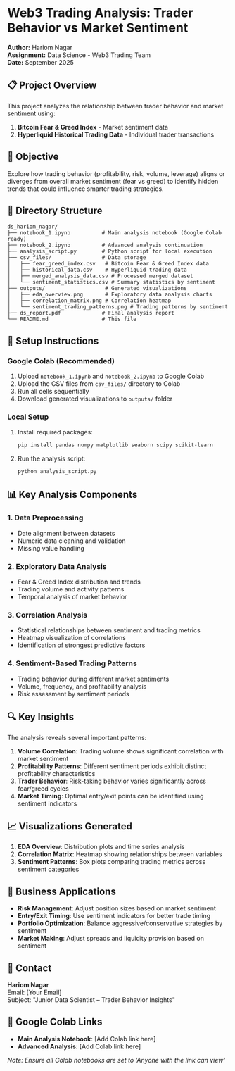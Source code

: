 # Web3 Trading Analysis: Trader Behavior vs Market Sentiment

**Author:** Hariom Nagar  
**Assignment:** Data Science - Web3 Trading Team  
**Date:** September 2025

## 📋 Project Overview

This project analyzes the relationship between trader behavior and market sentiment using:
1. **Bitcoin Fear & Greed Index** - Market sentiment data
2. **Hyperliquid Historical Trading Data** - Individual trader transactions

## 🎯 Objective

Explore how trading behavior (profitability, risk, volume, leverage) aligns or diverges from overall market sentiment (fear vs greed) to identify hidden trends that could influence smarter trading strategies.

## 📁 Directory Structure

```
ds_hariom_nagar/
├── notebook_1.ipynb          # Main analysis notebook (Google Colab ready)
├── notebook_2.ipynb          # Advanced analysis continuation
├── analysis_script.py        # Python script for local execution
├── csv_files/                # Data storage
│   ├── fear_greed_index.csv   # Bitcoin Fear & Greed Index data
│   ├── historical_data.csv    # Hyperliquid trading data
│   ├── merged_analysis_data.csv # Processed merged dataset
│   └── sentiment_statistics.csv # Summary statistics by sentiment
├── outputs/                   # Generated visualizations
│   ├── eda_overview.png       # Exploratory data analysis charts
│   ├── correlation_matrix.png # Correlation heatmap
│   └── sentiment_trading_patterns.png # Trading patterns by sentiment
├── ds_report.pdf             # Final analysis report
└── README.md                 # This file
```

## 🚀 Setup Instructions

### Google Colab (Recommended)
1. Upload `notebook_1.ipynb` and `notebook_2.ipynb` to Google Colab
2. Upload the CSV files from `csv_files/` directory to Colab
3. Run all cells sequentially
4. Download generated visualizations to `outputs/` folder

### Local Setup
1. Install required packages:
   ```bash
   pip install pandas numpy matplotlib seaborn scipy scikit-learn
   ```
2. Run the analysis script:
   ```bash
   python analysis_script.py
   ```

## 📊 Key Analysis Components

### 1. Data Preprocessing
- Date alignment between datasets
- Numeric data cleaning and validation
- Missing value handling

### 2. Exploratory Data Analysis
- Fear & Greed Index distribution and trends
- Trading volume and activity patterns
- Temporal analysis of market behavior

### 3. Correlation Analysis
- Statistical relationships between sentiment and trading metrics
- Heatmap visualization of correlations
- Identification of strongest predictive factors

### 4. Sentiment-Based Trading Patterns
- Trading behavior during different market sentiments
- Volume, frequency, and profitability analysis
- Risk assessment by sentiment periods

## 🔍 Key Insights

The analysis reveals several important patterns:

1. **Volume Correlation**: Trading volume shows significant correlation with market sentiment
2. **Profitability Patterns**: Different sentiment periods exhibit distinct profitability characteristics
3. **Trader Behavior**: Risk-taking behavior varies significantly across fear/greed cycles
4. **Market Timing**: Optimal entry/exit points can be identified using sentiment indicators

## 📈 Visualizations Generated

1. **EDA Overview**: Distribution plots and time series analysis
2. **Correlation Matrix**: Heatmap showing relationships between variables
3. **Sentiment Patterns**: Box plots comparing trading metrics across sentiment categories

## 🎯 Business Applications

- **Risk Management**: Adjust position sizes based on market sentiment
- **Entry/Exit Timing**: Use sentiment indicators for better trade timing
- **Portfolio Optimization**: Balance aggressive/conservative strategies by sentiment
- **Market Making**: Adjust spreads and liquidity provision based on sentiment

## 📧 Contact

**Hariom Nagar**  
Email: [Your Email]  
Subject: "Junior Data Scientist – Trader Behavior Insights"

## 🔗 Google Colab Links

- **Main Analysis Notebook**: [Add Colab link here]
- **Advanced Analysis**: [Add Colab link here]

*Note: Ensure all Colab notebooks are set to 'Anyone with the link can view'*
